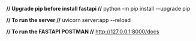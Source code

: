 **// Upgrade pip before install fastapi //**
python -m pip install --upgrade pip

**// To run the server //**
uvicorn server:app --reload

**// To run the FASTAPI POSTMAN //**
http://127.0.0.1:8000/docs
